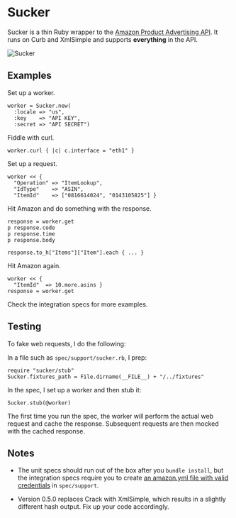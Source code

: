 Sucker
======

Sucker is a thin Ruby wrapper to the [Amazon Product Advertising API](https://affiliate-program.amazon.co.uk/gp/advertising/api/detail/main.html). It runs on Curb and XmlSimple and supports __everything__ in the API.

![Sucker](http://upload.wikimedia.org/wikipedia/en/7/71/Vacuum_cleaner_1910.JPG)

Examples
--------

Set up a worker.

    worker = Sucker.new(
      :locale => "us",
      :key    => "API KEY",
      :secret => "API SECRET")

Fiddle with curl.

    worker.curl { |c| c.interface = "eth1" }

Set up a request.

    worker << {
      "Operation" => "ItemLookup",
      "IdType"    => "ASIN",
      "ItemId"    => ["0816614024", "0143105825"] }

Hit Amazon and do something with the response.

    response = worker.get
    p response.code
    p response.time
    p response.body
    
    response.to_h["Items"]["Item"].each { ... }

Hit Amazon again.

    worker << {
      "ItemId"  => 10.more.asins }
    response = worker.get

Check the integration specs for more examples.

Testing
-------

To fake web requests, I do the following:

In a file such as `spec/support/sucker.rb`, I prep:

    require "sucker/stub"
    Sucker.fixtures_path = File.dirname(__FILE__) + "/../fixtures"

In the spec, I set up a worker and then stub it:

    Sucker.stub(@worker)

The first time you run the spec, the worker will perform the actual web request and cache the response. Subsequent requests are then mocked with the cached response.

Notes
-----

* The unit specs should run out of the box after you `bundle install`, but the integration specs require you to create [an amazon.yml file with valid credentials](http://github.com/papercavalier/sucker/blob/master/spec/support/amazon.yml.example) in `spec/support`.

* Version 0.5.0 replaces Crack with XmlSimple, which results in a slightly different hash output. Fix up your code accordingly.
